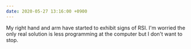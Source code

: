 ```yaml
---
date: 2020-05-27 13:16:00 +0900
---
```


My right hand and arm have started to exhibit signs of RSI. I'm worried the only real solution is less programming at the computer but I don't want to stop.
